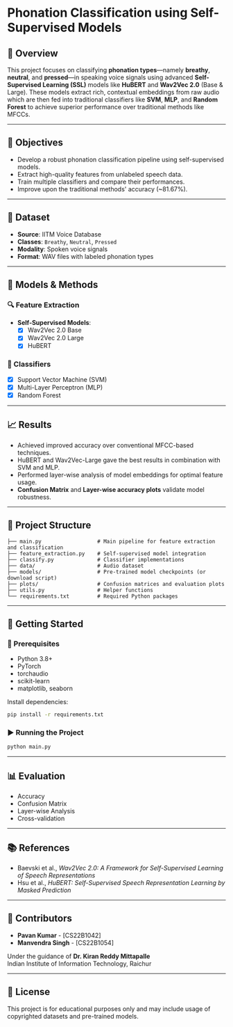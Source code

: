 # Phonation Classification using Self-Supervised Models

## 🧠 Overview

This project focuses on classifying **phonation types**—namely **breathy**, **neutral**, and **pressed**—in speaking voice signals using advanced **Self-Supervised Learning (SSL)** models like **HuBERT** and **Wav2Vec 2.0** (Base & Large). These models extract rich, contextual embeddings from raw audio which are then fed into traditional classifiers like **SVM**, **MLP**, and **Random Forest** to achieve superior performance over traditional methods like MFCCs.

---

## 🌟 Objectives

- Develop a robust phonation classification pipeline using self-supervised models.
- Extract high-quality features from unlabeled speech data.
- Train multiple classifiers and compare their performances.
- Improve upon the traditional methods' accuracy (~81.67%).

---

## 📂 Dataset

- **Source**: IITM Voice Database
- **Classes**: `Breathy`, `Neutral`, `Pressed`
- **Modality**: Spoken voice signals
- **Format**: WAV files with labeled phonation types

---

## 🧰 Models & Methods

### 🔍 Feature Extraction

- **Self-Supervised Models**:
  - [x] Wav2Vec 2.0 Base
  - [x] Wav2Vec 2.0 Large
  - [x] HuBERT

### 🤖 Classifiers

- [x] Support Vector Machine (SVM)
- [x] Multi-Layer Perceptron (MLP)
- [x] Random Forest

---

## 📈 Results

- Achieved improved accuracy over conventional MFCC-based techniques.
- HuBERT and Wav2Vec-Large gave the best results in combination with SVM and MLP.
- Performed layer-wise analysis of model embeddings for optimal feature usage.
- **Confusion Matrix** and **Layer-wise accuracy plots** validate model robustness.

---

## 🏧 Project Structure

```
├── main.py                  # Main pipeline for feature extraction and classification
├── feature_extraction.py    # Self-supervised model integration
├── classify.py              # Classifier implementations
├── data/                    # Audio dataset
├── models/                  # Pre-trained model checkpoints (or download script)
├── plots/                   # Confusion matrices and evaluation plots
├── utils.py                 # Helper functions
└── requirements.txt         # Required Python packages
```

---

## 🚀 Getting Started

### 🔧 Prerequisites

- Python 3.8+
- PyTorch
- torchaudio
- scikit-learn
- matplotlib, seaborn

Install dependencies:

```bash
pip install -r requirements.txt
```

### ▶️ Running the Project

```bash
python main.py
```

---

## 📊 Evaluation

- Accuracy
- Confusion Matrix
- Layer-wise Analysis
- Cross-validation

---

## 📚 References

- Baevski et al., *Wav2Vec 2.0: A Framework for Self-Supervised Learning of Speech Representations*
- Hsu et al., *HuBERT: Self-Supervised Speech Representation Learning by Masked Prediction*

---

## 👥 Contributors

- **Pavan Kumar** - [CS22B1042]
- **Manvendra Singh** - [CS22B1054]

Under the guidance of **Dr. Kiran Reddy Mittapalle**  
Indian Institute of Information Technology, Raichur

---

## 📃 License

This project is for educational purposes only and may include usage of copyrighted datasets and pre-trained models.
